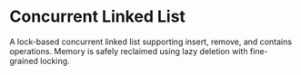 # Concurrent Linked List
A lock-based concurrent linked list supporting insert, remove, and contains operations. Memory is safely reclaimed using lazy deletion with fine-grained locking.
